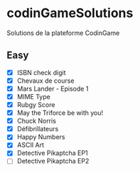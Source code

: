 # codinGameSolutions
Solutions de la plateforme CodinGame

## Easy
- [x] ISBN check digit
- [x] Chevaux de course
- [x] Mars Lander - Episode 1
- [x] MIME Type
- [x] Rubgy Score
- [x] May the Triforce be with you!
- [x] Chuck Norris
- [x] Défibrillateurs
- [x] Happy Numbers
- [x] ASCII Art
- [x] Detective Pikaptcha EP1
- [ ] Detective Pikaptcha EP2

